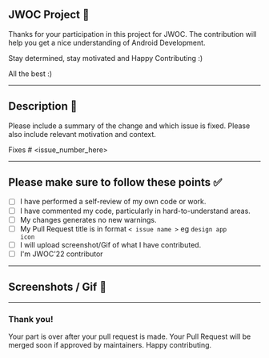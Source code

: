 ## JWOC Project 📝

Thanks for your participation in this project for JWOC. 
The contribution will help you get a nice understanding of Android Development. 

Stay determined, stay motivated and Happy Contributing :)

All the best :)

<hr>

## Description 📜

Please include a summary of the change and which issue is fixed. Please also include relevant motivation and context.

Fixes # <issue_number_here>

<hr>

## Please make sure to follow these points ✅

<!-- to mark a point done, place an x in square brackets. eg [x]-->
<!-- - [x] done with this task-->
<!----Please delete options that are not relevant. And in order to tick the check box just but x inside them for example [x] like this----->

- [ ] I have performed a self-review of my own code or work.
- [ ] I have commented my code, particularly in hard-to-understand areas.
- [ ] My changes generates no new warnings.
- [ ] My Pull Request title is in format <code>< issue name ></code> eg <code>design app icon</code>
- [ ] I will upload screenshot/Gif of what I have contributed.
- [ ] I'm JWOC'22 contributor
  
<hr>

<!----Please delete options that are not relevant. And in order to tick the check box just but x inside them for example [x] like this----->

## Screenshots / Gif 📸

<hr>

### Thank you!
Your part is over after your pull request is made. Your Pull Request will be merged soon if approved by maintainers. Happy contributing.
